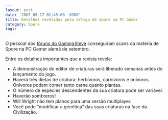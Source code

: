 ```yaml
---
layout: post
date: '2007-09-17 01:45:00 -0300'
title: Detalhes revelados pelo artigo de Spore na PC Gamer
category: Spore
tags:
---
```

O pessoal dos [fóruns do GamingSteve](http://www.gamingsteve.com/blab/index.php?topic=10440.0)
conseguiram scans da matéria de Spore na PC Gamer alemã de setembro.

Entre os detalhes importantes que a revista revela:

- A demonstração do editor de criaturas será liberado semanas antes do lançamento do jogo.
- Haverá três dietas de criatura: herbívoros, carnívoros e onívoros. Onívoros podem comer tanto carne quanto plantas.
- O número de espécies descendentes da sua criatura pode ser variável.
- Haverão sombreros!
- Will Wright não tem planos para uma versão multiplayer.
- Você pode “modificar a genética” das suas criaturas na fase da Civilização.
